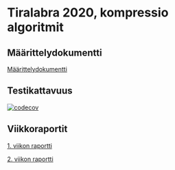 # Tiralabra 2020, kompressio algoritmit

## Määrittelydokumentti

[Määrittelydokumentti](https://github.com/HegePI/tiralabra-2020-tiedon-tiivistys/blob/master/maarittelydokumentti.md)

## Testikattavuus

[![codecov](https://codecov.io/gh/HegePI/tiralabra-2020-tiedon-tiivistys/branch/master/graph/badge.svg)](https://codecov.io/gh/HegePI/tiralabra-2020-tiedon-tiivistys)

## Viikkoraportit

[1. viikon raportti](https://github.com/HegePI/tiralabra-2020-tiedon-tiivistys/blob/master/dokumentaatio/viikkoraportit/viikko1.md)

[2. viikon raportti](https://github.com/HegePI/tiralabra-2020-tiedon-tiivistys/blob/master/dokumentaatio/viikkoraportit/viikko2.md)
